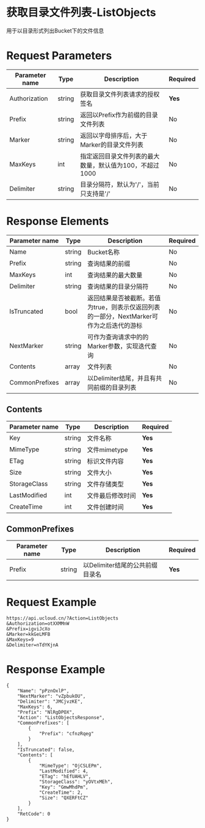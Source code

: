# 获取目录文件列表-ListObjects

用于以目录形式列出Bucket下的文件信息

# Request Parameters
|Parameter name|Type|Description|Required|
|---|---|---|---|
|Authorization|string|获取目录文件列表请求的授权签名|**Yes**|
|Prefix|string|返回以Prefix作为前缀的目录文件列表|No|
|Marker|string|返回以字母排序后，大于Marker的目录文件列表|No|
|MaxKeys|int|指定返回目录文件列表的最大数量，默认值为100，不超过1000|No|
|Delimiter|string|目录分隔符，默认为'/'，当前只支持是'/'|No|

# Response Elements
|Parameter name|Type|Description|Required|
|---|---|---|---|
|Name|string|Bucket名称|No|
|Prefix|string|查询结果的前缀|No|
|MaxKeys|int|查询结果的最大数量|No|
|Delimiter|string|查询结果的目录分隔符|No|
|IsTruncated|bool|返回结果是否被截断。若值为true，则表示仅返回列表的一部分，NextMarker可作为之后迭代的游标|No|
|NextMarker|string|可作为查询请求中的的Marker参数，实现迭代查询|No|
|Contents|array|文件列表|No|
|CommonPrefixes|array|以Delimiter结尾，并且有共同前缀的目录列表|No|

## Contents
|Parameter name|Type|Description|Required|
|---|---|---|---|
|Key|string|文件名称|**Yes**|
|MimeType|string|文件mimetype|**Yes**|
|ETag|string|标识文件内容|**Yes**|
|Size|string|文件大小|**Yes**|
|StorageClass|string|文件存储类型|**Yes**|
|LastModified|int|文件最后修改时间|**Yes**|
|CreateTime|int|文件创建时间|**Yes**|

## CommonPrefixes
|Parameter name|Type|Description|Required|
|---|---|---|---|
|Prefix|string|以Delimiter结尾的公共前缀目录名|**Yes**|

# Request Example
```
https://api.ucloud.cn/?Action=ListObjects
&Authorization=otXXMMnW
&Prefix=igviJcXo
&Marker=kkGeLMFB
&MaxKeys=9
&Delimiter=nTdYKjnA
```

# Response Example
```
{
    "Name": "pPznOxlP", 
    "NextMarker": "vZpbukOU", 
    "Delimiter": "JMCjvzKE", 
    "MaxKeys": 6, 
    "Prefix": "NlRgDPOX", 
    "Action": "ListObjectsResponse", 
    "CommonPrefixes": [
        {
            "Prefix": "cfnzRqeg"
        }
    ], 
    "IsTruncated": false, 
    "Contents": [
        {
            "MimeType": "OjCSLEPm", 
            "LastModified": 4, 
            "ETag": "hEfUAHLV", 
            "StorageClass": "yOVtxMEh", 
            "Key": "GmwMhdPm", 
            "CreateTime": 2, 
            "Size": "QXERFtCZ"
        }
    ], 
    "RetCode": 0
}
```

